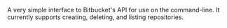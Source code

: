 A very simple interface to Bitbucket's API for use on the command-line.
It currently supports creating, deleting, and listing repositories.
